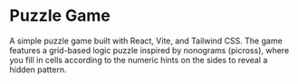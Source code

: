# Puzzle Game

A simple puzzle game built with React, Vite, and Tailwind CSS. The game features a grid-based logic puzzle inspired by nonograms (picross), where you fill in cells according to the numeric hints on the sides to reveal a hidden pattern.
